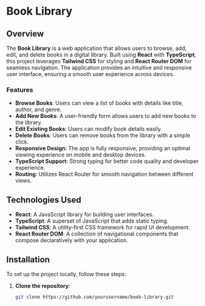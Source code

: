# Book Library

## Overview

The **Book Library** is a web application that allows users to browse, add, edit, and delete books in a digital library. Built using **React** with **TypeScript**, this project leverages **Tailwind CSS** for styling and **React Router DOM** for seamless navigation. The application provides an intuitive and responsive user interface, ensuring a smooth user experience across devices.

### Features

- **Browse Books**: Users can view a list of books with details like title, author, and genre.
- **Add New Books**: A user-friendly form allows users to add new books to the library.
- **Edit Existing Books**: Users can modify book details easily.
- **Delete Books**: Users can remove books from the library with a simple click.
- **Responsive Design**: The app is fully responsive, providing an optimal viewing experience on mobile and desktop devices.
- **TypeScript Support**: Strong typing for better code quality and developer experience.
- **Routing**: Utilizes React Router for smooth navigation between different views.

## Technologies Used

- **React**: A JavaScript library for building user interfaces.
- **TypeScript**: A superset of JavaScript that adds static typing.
- **Tailwind CSS**: A utility-first CSS framework for rapid UI development.
- **React Router DOM**: A collection of navigational components that compose declaratively with your application.

## Installation

To set up the project locally, follow these steps:

1. **Clone the repository**:

   ```bash
   git clone https://github.com/yourusername/book-library.git
